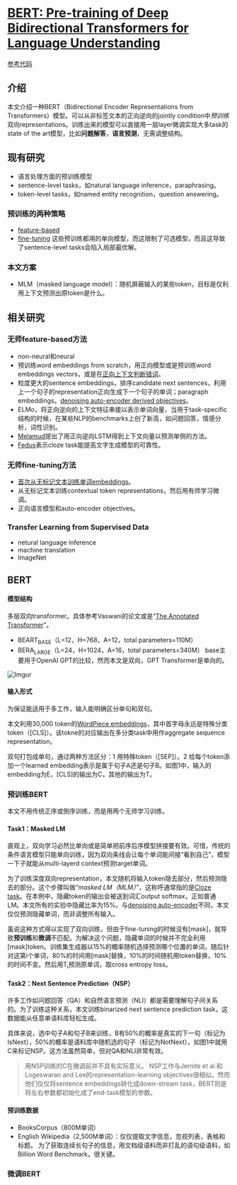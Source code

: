 # [BERT: Pre-training of Deep Bidirectional Transformers for Language Understanding](https://arxiv.org/abs/1810.04805)
[参考代码](https://github.com/google-research/bert)

## 介绍
本文介绍一种BERT（Bidirectional Encoder Representations from Transformers）模型。可以从非标签文本的正向逆向的jointly condition中*预训练*双向representations。训练出来的模型可以直接用一层layer微调实现大多task的state of the art模型，比如**问题解答**，**语言预测**，无需调整结构。

## 现有研究
- 语言处理方面的预训练模型
- sentence-level tasks，如natural language inference，paraphrasing。
- token-level tasks，如named entity recognition，question answering。
### 预训练的两种策略
- [feature-based](https://arxiv.org/abs/1802.05365)
- [fine-tuning](https://openai.com/blog/language-unsupervised/)
这些预训练都用的单向模型，而这限制了可选模型，而且这导致了sentence-level tasks会陷入局部最优解。
### 本文方案
- MLM（masked language model）：随机屏蔽输入的某些token，目标是仅利用上下文预测出原token是什么。

## 相关研究
### 无师feature-based方法
- non-neural和neural
- 预训练word embeddings from scratch，用正向模型或是预训练word embeddings vectors，或是在[正向上下文判断错词](https://arxiv.org/abs/1310.4546)。
- 粒度更大的sentence embeddings，排序candidate next sentences，利用上一个句子的representation正向生成下一个句子的单词；paragraph embeddings。[denoising auto-encoder derived objectives](https://arxiv.org/abs/1602.03483)。
- ELMo，将正向逆向的上下文特征串接以表示单词向量，当用于task-specific结构的时候，在某些NLP的benchmarks上创了新高，如问题回答，情感分析，词性识别。
- [Melamud](https://www.aclweb.org/anthology/K16-1006/)提出了用正向逆向LSTM得到上下文向量以预测单侧的方法。
- [Fedus](https://arxiv.org/abs/1801.07736)表示cloze task能提高文字生成模型的可靠性。
### 无师fine-tuning方法
- [首次从无标记文本训练单词embeddings](https://dl.acm.org/doi/10.1145/1390156.1390177)。
- 从无标记文本训练contextual token representations，然后用有师学习微调。
- 正向语言模型和auto-encoder objectives。
### Transfer Learning from Supervised Data
- netural language inference
- machine translation
- ImageNet

## BERT
#### 模型结构
多层双向transformer。具体参考Vaswani的论文或是“[The Annotated Transformer](http://nlp.seas.harvard.edu/2018/04/03/attention.html)”。
- BEART<sub>BASE</sub>（L=12，H=768，A=12，total parameters=110M）
- BERA<sub>LARGE</sub>（L=24，H=1024，A=16，total parameters=340M）
base主要用于OpenAI GPT的比较，然而本文是双向，GPT Transformer是单向的。

![Imgur](https://i.imgur.com/0ZWXwjK.png)
#### 输入形式
为保证能适用于多工作，输入能明确区分单句和双句。

本文利用30,000 token的[WordPiece embeddings](https://arxiv.org/abs/1609.08144)，其中首字母永远是特殊分类token（\[CLS\]）。该tokne的对应输出在多分类task中用作aggregate sequence representation。

双句打包成单句，通过两种方法区分：1 用特殊token（\[SEP\]）。2 给每个token添加一个learned embedding表示是属于句子A还是句子B。如图1中，输入的embedding为E，\[CLS\]的输出为C，其他的输出为T。

### 预训练BERT
本文不用传统正序或倒序训练，而是用两个无师学习训练。
#### Task1：Masked LM
直观上，双向学习必然比单向或是简单把前序后序模型拼接要有效。可惜，传统的条件语言模型只能单向训练，因为双向条线会让每个单词能间接“看到自己”，模型一下子就能从multi-layerd context预测target单词。  

为了训练深度双向representation，本文随机将输入token隐去部分，然后预测隐去的部分。这个步骤叫做“*masked LM（MLM）*”，这称呼通常指的是[Cloze task](https://www.semanticscholar.org/paper/%22Cloze-procedure%22%3A-a-new-tool-for-measuring-Taylor/766ce989b8b8b984f7a4691fd8c9af4bdb2b74cd)。在本例中，隐藏token的输出会被送到词汇output softmax，正如普通LM。本文所有的实验中隐藏比率为15%。与[denoising auto-encoder](https://dl.acm.org/doi/10.1145/1390156.1390294)不同，本文仅仅预测隐藏单词，而非调整所有输入。  

虽说这种方式得以实现了双向训练，但由于fine-tuning的时候没有\[mask\]，就导致**预训练**和**微调**不匹配。为解决这个问题，隐藏单词的时候并不完全利用\[mask\]token。训练集生成器以15%的概率随机选择预测哪个位置的单词，随后针对这第i个单词，80%的时间用\[mask\]替换，10%的时间随机用token替换，10%的时间不变。然后用T<sub>i</sub>预测原单词，取cross entropy loss。
#### Task2：Next Sentence Prediction（NSP）
许多工作如问题回答（QA）和自然语言预测（NLI）都是需要理解句子间关系的。为了训练这种关系，本文训练binarized next sentence prediction task，这数据能从任意单语料库轻松生成。

具体来说，选中句子A和句子B来训练，B有50%的概率是真实的下一句（标记为IsNext），50%的概率是语料库中随机选的句子（标记为NotNext）。如图1中就用C来标记NSP。这方法虽然简单，但对QA和NLI非常有效。
>用NSP训练的C在微调前并不具有实际意义。
NSP工作与Jernite et al.和Logeswaran and Lee的representation-learning objectives很相似。然而他们仅仅将sentence embeddings转化成down-stream task，BERT则是将左右参数都初始化成了end-task模型的参数。
#### 预训练数据
- BooksCorpus（800M单词）
- English Wikipedia（2,500M单词）：仅仅提取文字信息，忽视列表，表格和标题。
为了获取连续长句子的信息，用文档级语料而非打乱的语句级语料，如Billion Word Benchmark，很关键。
### 微调BERT









